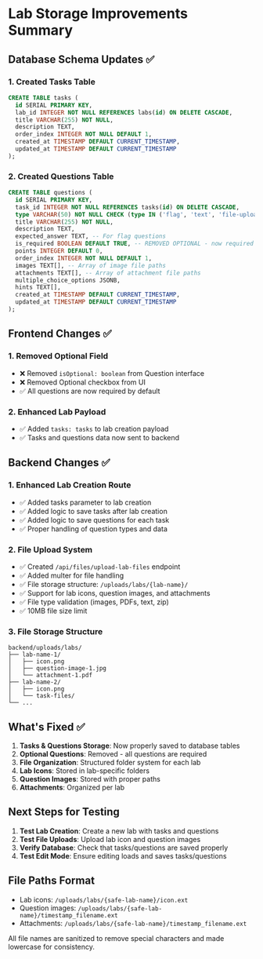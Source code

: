 # Lab Storage Improvements Summary

## Database Schema Updates ✅

### 1. Created Tasks Table
```sql
CREATE TABLE tasks (
  id SERIAL PRIMARY KEY,
  lab_id INTEGER NOT NULL REFERENCES labs(id) ON DELETE CASCADE,
  title VARCHAR(255) NOT NULL,
  description TEXT,
  order_index INTEGER NOT NULL DEFAULT 1,
  created_at TIMESTAMP DEFAULT CURRENT_TIMESTAMP,
  updated_at TIMESTAMP DEFAULT CURRENT_TIMESTAMP
);
```

### 2. Created Questions Table
```sql
CREATE TABLE questions (
  id SERIAL PRIMARY KEY,
  task_id INTEGER NOT NULL REFERENCES tasks(id) ON DELETE CASCADE,
  type VARCHAR(50) NOT NULL CHECK (type IN ('flag', 'text', 'file-upload', 'multiple-choice')),
  title VARCHAR(255) NOT NULL,
  description TEXT,
  expected_answer TEXT, -- For flag questions
  is_required BOOLEAN DEFAULT TRUE, -- REMOVED OPTIONAL - now required by default
  points INTEGER DEFAULT 0,
  order_index INTEGER NOT NULL DEFAULT 1,
  images TEXT[], -- Array of image file paths
  attachments TEXT[], -- Array of attachment file paths
  multiple_choice_options JSONB,
  hints TEXT[],
  created_at TIMESTAMP DEFAULT CURRENT_TIMESTAMP,
  updated_at TIMESTAMP DEFAULT CURRENT_TIMESTAMP
);
```

## Frontend Changes ✅

### 1. Removed Optional Field
- ❌ Removed `isOptional: boolean` from Question interface
- ❌ Removed Optional checkbox from UI
- ✅ All questions are now required by default

### 2. Enhanced Lab Payload
- ✅ Added `tasks: tasks` to lab creation payload
- ✅ Tasks and questions data now sent to backend

## Backend Changes ✅

### 1. Enhanced Lab Creation Route
- ✅ Added tasks parameter to lab creation
- ✅ Added logic to save tasks after lab creation
- ✅ Added logic to save questions for each task
- ✅ Proper handling of question types and data

### 2. File Upload System
- ✅ Created `/api/files/upload-lab-files` endpoint
- ✅ Added multer for file handling
- ✅ File storage structure: `/uploads/labs/{lab-name}/`
- ✅ Support for lab icons, question images, and attachments
- ✅ File type validation (images, PDFs, text, zip)
- ✅ 10MB file size limit

### 3. File Storage Structure
```
backend/uploads/labs/
├── lab-name-1/
│   ├── icon.png
│   ├── question-image-1.jpg
│   └── attachment-1.pdf
├── lab-name-2/
│   ├── icon.png
│   └── task-files/
└── ...
```

## What's Fixed ✅

1. **Tasks & Questions Storage**: Now properly saved to database tables
2. **Optional Questions**: Removed - all questions are required
3. **File Organization**: Structured folder system for each lab
4. **Lab Icons**: Stored in lab-specific folders
5. **Question Images**: Stored with proper paths
6. **Attachments**: Organized per lab

## Next Steps for Testing

1. **Test Lab Creation**: Create a new lab with tasks and questions
2. **Test File Uploads**: Upload lab icon and question images
3. **Verify Database**: Check that tasks/questions are saved properly
4. **Test Edit Mode**: Ensure editing loads and saves tasks/questions

## File Paths Format
- Lab icons: `/uploads/labs/{safe-lab-name}/icon.ext`
- Question images: `/uploads/labs/{safe-lab-name}/timestamp_filename.ext`
- Attachments: `/uploads/labs/{safe-lab-name}/timestamp_filename.ext`

All file names are sanitized to remove special characters and made lowercase for consistency.
